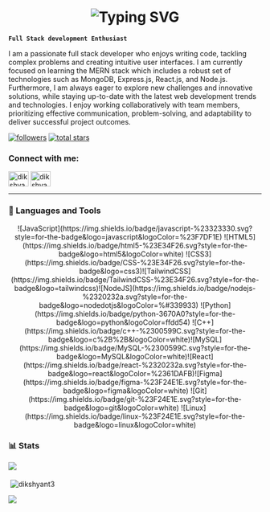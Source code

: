 <h1 style="border-bottom: none" align="center">
 <img 
    src="https://readme-typing-svg.demolab.com?font=JetBrains+Mono&pause=1000&color=0000FF&center=true&vCenter=true&width=485&lines=Hello+There+%F0%9F%91%8B;Welcome+to+Dikshyant+Dhungana's+profile!" 
    alt="Typing SVG" 
/>

</h1>

**`Full Stack development Enthusiast`**

I am a passionate full stack developer who enjoys writing code, tackling complex problems and creating intuitive user interfaces. I am currently focused on learning the MERN stack which includes a robust set of technologies such as MongoDB, Express.js, React.js, and Node.js. Furthermore, I am always eager to explore new challenges and innovative solutions, while staying up-to-date with the latest web development trends and technologies. I enjoy working collaboratively with team members, prioritizing effective communication, problem-solving, and adaptability to deliver successful project outcomes.

<p align="left">
      <a href="https://github.com/dikshyant3?tab=followers">
         <img alt="followers" title="Follow me on Github" src="https://custom-icon-badges.demolab.com/github/followers/dikshyant3?color=236ad3&labelColor=1155ba&style=for-the-badge&logo=person-add&label=Follow&logoColor=white"/></a>
      <a href="https://github.com/dikshyant3?tab=repositories&sort=stargazers">
         <img alt="total stars" title="Total stars on GitHub" src="https://custom-icon-badges.demolab.com/github/stars/dikshyant3?color=55960c&style=for-the-badge&labelColor=488207&logo=star"/></a>
   </p>

<h3 align="left">Connect with me:</h3>
<p align="left">
<a href="https://www.linkedin.com/in/dikshyant-dhungana-22b7331a6/" target="blank"><img align="center" src="https://raw.githubusercontent.com/rahuldkjain/github-profile-readme-generator/master/src/images/icons/Social/linked-in-alt.svg" alt="dikshyantdhungana" height="30" width="40" /></a>
<a href="https://www.instagram.com/dikshyant_dhungana/" target="blank"><img align="center" src="https://raw.githubusercontent.com/rahuldkjain/github-profile-readme-generator/master/src/images/icons/Social/instagram.svg" alt="dikshyantdhungana" height="30" width="40" /></a>
</p>

---

### 🧰 Languages and Tools

<p align="center">
 ![JavaScript](https://img.shields.io/badge/javascript-%23323330.svg?style=for-the-badge&logo=javascript&logoColor=%23F7DF1E)
 ![HTML5](https://img.shields.io/badge/html5-%23E34F26.svg?style=for-the-badge&logo=html5&logoColor=white) ![CSS3](https://img.shields.io/badge/CSS-%23E34F26.svg?style=for-the-badge&logo=css3)![TailwindCSS](https://img.shields.io/badge/TailwindCSS-%23E34F26.svg?style=for-the-badge&logo=tailwindcss)![NodeJS](https://img.shields.io/badge/nodejs-%2320232a.svg?style=for-the-badge&logo=nodedotjs&logoColor=%#339933)  ![Python](https://img.shields.io/badge/python-3670A0?style=for-the-badge&logo=python&logoColor=ffdd54) ![C++](https://img.shields.io/badge/c++-%2300599C.svg?style=for-the-badge&logo=c%2B%2B&logoColor=white)![MySQL](https://img.shields.io/badge/MySQL-%2300599C.svg?style=for-the-badge&logo=MySQL&logoColor=white)![React](https://img.shields.io/badge/react-%2320232a.svg?style=for-the-badge&logo=react&logoColor=%2361DAFB)![Figma](https://img.shields.io/badge/figma-%23F24E1E.svg?style=for-the-badge&logo=figma&logoColor=white) ![Git](https://img.shields.io/badge/git-%23F24E1E.svg?style=for-the-badge&logo=git&logoColor=white) ![Linux](https://img.shields.io/badge/linux-%23F24E1E.svg?style=for-the-badge&logo=linux&logoColor=white) 
</p>


### 📊 Stats

<p><img align="left" src="https://github-readme-stats.vercel.app/api/top-langs/?username=dikshyant3&theme=radical&layout=compact)](https://github.com/anuraghazra/github-readme-stats" /></p>

<p style="margin-top:50px;">&nbsp;<img align="center" src="https://github-readme-stats.vercel.app/api?username=dikshyant3&theme=radical&show_icons=true)" alt="dikshyant3" /></p>

<p><img align="center" src="http://github-readme-streak-stats.herokuapp.com?user=dikshyant3&theme=radical&hide_border=true)](https://git.io/streak-stats"/></p>
